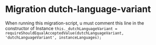 # Migration dutch-language-variant

When running this migration-script, u must comment this line in the constructor of Instance
`this._dutchLanguageVariant = requireShouldEqualAcceptedValue(dutchLanguageVariant, 'dutchLanguageVariant', instanceLanguages);`

